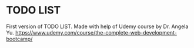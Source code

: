 # TODO LIST
First version of TODO LIST.
Made with help of Udemy course by Dr. Angela Yu.
https://www.udemy.com/course/the-complete-web-development-bootcamp/